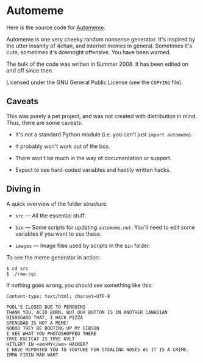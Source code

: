 Automeme
========

Here is the source code for [Automeme](http://automeme.net/).

Automeme is one very cheeky random nonsense generator. It's inspired by the
utter insanity of 4chan, and internet memes in general. Sometimes it's cute;
sometimes it's downright offensive. You have been warned.

The bulk of the code was written in Summer 2008. It has been edited on and off
since then.

Licensed under the GNU General Public License (see the `COPYING` file).


Caveats
-------

This was purely a pet project, and was not created with distribution in mind.
Thus, there are some caveats:

* It's not a standard Python module (i.e. you can't just `import automeme`).

* It probably won't work out of the box.

* There won't be much in the way of documentation or support.

* Expect to see hard-coded variables and hastily written hacks.


Diving in
---------

A quick overview of the folder structure:

* `src` &mdash; All the essential stuff.

* `bin` &mdash; Some scripts for updating `automeme.net`. You'll need to
  edit some variables if you want to use these.

* `images` &mdash; Image files used by scripts in the `bin` folder.

To see the meme generator in action:

    $ cd src
    $ ./raw.cgi

If nothing goes wrong, you should see something like this:

    Content-type: text/html; charset=UTF-8

    POOL'S CLOSED DUE TO PENGUINS
    THANK YOU, ACID BURN. BUT OUR BUTTON IS IN ANOTHER CANADIAN
    DISREGARD THAT, I HACK PIZZA
    SPENGBAB IS NOT A MEME!
    NOOOO THEY BE BOOTING UP MY GIBSON
    I SEE WHAT YOU PHOTOSHOPPED THERE
    TRVE KVLTCAT IS TRVE KVLT
    HITLER? IN <em>MY</em> HACKER?
    I HAVE REPORTED YOU TO YOUTUBE FOR STEALING NOSES AS IT IS A CRIME.
    IMMA FIRIN MAH WART
